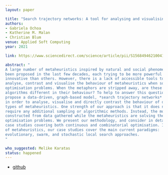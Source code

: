 ```yaml
---
layout: paper

title: "Search trajectory networks: A tool for analysing and visualising the behaviour of metaheuristics"
authors:
- Gabriela Ochoa
- Katherine M. Malan
- Christian Blum
venue: Applied Soft Computing
year: 2021

link: https://www.sciencedirect.com/science/article/pii/S1568494621004154

abstract: "
A large number of metaheuristics inspired by natural and social phenomena have
been proposed in the last few decades, each trying to be more powerful and
innovative than others. However, there is a lack of accessible tools to
analyse, contrast and visualise the behaviour of metaheuristics when solving
optimisation problems. When the metaphors are stripped away, are these
algorithms different in their behaviour? To help to answer this question, we
propose a data-driven, graph-based model, *search trajectory networks* (STNs)
in order to analyse, visualise and directly contrast the behaviour of different
types of metaheuristics. One strength of our approach is that it does not
require any additional sampling or algorithmic methods. Instead, the models are
constructed from data gathered while the metaheuristics are solving the
optimisation problems. We present our methodology, and consider in detail two
case studies covering both continuous and combinatorial optimisation. In terms
of metaheuristics, our case studies cover the main current paradigms:
evolutionary, swarm, and stochastic local search approaches.
"

who_suggested: Melike Karatas
status: happened
---
```

- [github](https://github.com/gabro8a/STNs)
